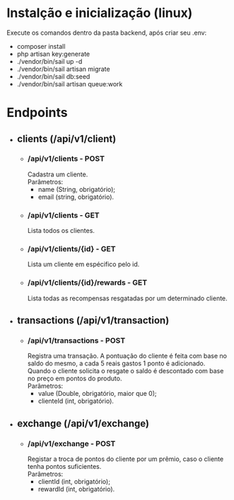 # Instalção e inicialização (linux)

Execute os comandos dentro da pasta backend, após criar seu .env:
-    composer install
-    php artisan key:generate
-   ./vendor/bin/sail up -d
-    ./vendor/bin/sail artisan migrate
-    ./vendor/bin/sail db:seed
-    ./vendor/bin/sail artisan queue:work

# Endpoints

- ## clients (/api/v1/client)
  - ### /api/v1/clients - POST<br/>
    Cadastra um cliente.<br/>
    Parâmetros:
    - name (String, obrigatório);
    - email (string, obrigatório).
  - ### /api/v1/clients - GET<br/>
    Lista todos os clientes.
  - ### /api/v1/clients/{id} - GET<br/>
    Lista um cliente em espécifico pelo id.
  - ### /api/v1/clients/{id}/rewards - GET<br/>
    Lista todas as recompensas resgatadas por um determinado cliente.

- ## transactions (/api/v1/transaction)
  - ### /api/v1/transactions - POST<br/>
    Registra uma transação. A pontuação do cliente é feita com base no saldo do mesmo, a cada 5 reais gastos 1 ponto é adicionado. Quando o cliente solicita o resgate
    o saldo é descontado com base no preço em pontos do produto.<br/>
    Parâmetros:
    - value (Double, obrigatório, maior que 0);
    - clienteId (int, obrigatório).
   
- ## exchange (/api/v1/exchange)
  - ### /api/v1/exchange - POST<br/>
    Registar a troca de pontos do cliente por um prêmio, caso o cliente tenha pontos suficientes.<br/>
    Parâmetros:
    - clientId (int, obrigatório);
    - rewardId (int, obrigatório).

